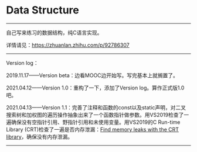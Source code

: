 # Data Structure

---

自己写来练习的数据结构，纯C语言实现。

详情请见：https://zhuanlan.zhihu.com/p/92786307

---

Version log：

2019.11.17——Version beta：边看MOOC边开始写。写完基本上就搁置了。

2021.04.12——Version 1.0：重构了一下，添加了Version log。算作正式版1.0吧。

2021.04.13——Version 1.1：完善了注释和函数的const以及static声明，对二叉搜索树和加权图的遍历操作抽象出来了一个函数指针做参数。用VS2019检查了一遍确保没有空指针引用、野指针引用和未使用变量。用VS2019的C Run-time Library (CRT)检查了一遍是否内存泄漏：[Find memory leaks with the CRT library](https://docs.microsoft.com/en-us/visualstudio/debugger/finding-memory-leaks-using-the-crt-library?view=vs-2019)，确保没有内存泄漏。

---

